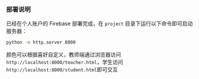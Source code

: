 ### 部署说明

已经在个人账户的 Firebase 部署完成，在 `project` 目录下运行以下命令即可启动服务器：

```bash
python -m http.server 8000
```

颜色可以根据喜好自定义，教师端通过浏览器访问`http://localhost:8000/teacher.html`，学生访问`http://localhost:8000/student.html`即可交互